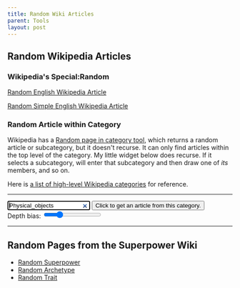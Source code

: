 ```yaml
---
title: Random Wiki Articles
parent: Tools
layout: post
---
```


<!--https://en.wikipedia.org/wiki/Wikipedia:Wiki-Link_Game-->

## Random Wikipedia Articles


### Wikipedia's Special:Random

<a href="https://en.wikipedia.org/wiki/Special:Random">Random English Wikipedia Article</a>

<a href="https://simple.wikipedia.org/wiki/Special:Random">Random Simple English Wikipedia Article</a>



### Random Article within Category 

Wikipedia has a [Random page in category tool](https://en.wikipedia.org/wiki/Special:RandomInCategory), 
which returns a random article or subcategory, but it doesn't recurse. 
It can only find articles within the top level of the category.
My little widget below does recurse.
If it selects a subcategory, will enter that subcategory and then draw one of *its* members,
and so on.

Here is [a list of high-level Wikipedia categories](https://en.wikipedia.org/wiki/Wikipedia:Contents/Categories) for reference.


------------------

<form id="categorySelectionForm">
<input placeholder="Type the name of a Wikipedia Category." value="Physical_objects" type="search" id="categoryInput" autofocus />
<button id="randomArticleButton">Click to get an article from this category.</button><br>
Depth bias: <input id="depthBiasSlider" type="range" min="0" max="20" value="5">
</form>

<style>
    #wikiDiveResults a {font-size: small; display:block;}
    #wikiDiveResults a:last-child {font-size: xx-large;}
</style>
<div id="wikiDiveResults"></div>
<div id="articleExcerptHolder"></div>

<script src="./randomWikipedia.js"></script>


------------------

## Random Pages from the Superpower Wiki

- [Random Superpower](https://powerlisting.fandom.com/wiki/Special:Random/main)
- [Random Archetype](https://powerlisting.fandom.com/wiki/Special:Random/Archetype)
- [Random Trait](https://powerlisting.fandom.com/wiki/Special:Random/Trait)
